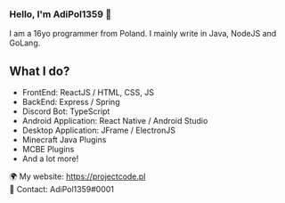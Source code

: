 ### Hello, I'm AdiPol1359 👋

I am a 16yo programmer from Poland. I mainly write in Java, NodeJS and GoLang.

## What I do?
- FrontEnd: ReactJS / HTML, CSS, JS
- BackEnd: Express / Spring
- Discord Bot: TypeScript
- Android Application: React Native / Android Studio
- Desktop Application: JFrame / ElectronJS
- Minecraft Java Plugins
- MCBE Plugins
- And a lot more!

🌍 My website: https://projectcode.pl <br />
📝 Contact: AdiPol1359#0001
